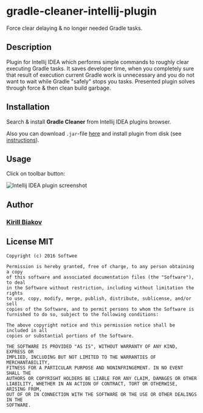 # gradle-cleaner-intellij-plugin

Force clear delaying & no longer needed Gradle tasks.

## Description
Plugin for Intellij IDEA which performs simple commands to roughly clear executing Gradle tasks. It saves developer time, when you completely sure that result of execution current Gradle work is unnecessary and you do not want to wait while Gradle "safely" stops you tasks. Presented plugin solves through force & then clean build garbage.

## Installation
Search & install <b>Gradle Cleaner</b> from Intellij IDEA plugins browser.

Also you can download ```.jar```-file [here](https://plugins.jetbrains.com/plugin/8614) and install plugin from disk (see [instructions](https://www.jetbrains.com/help/idea/2016.2/installing-plugin-from-disk.html)).

## Usage
Click on toolbar button:

![Intellij IDEA plugin screenshot](http://i65.tinypic.com/rjhxc8.png)

## Author
### [Kirill Biakov](https://github.com/kbiakov)

## License MIT
```
Copyright (c) 2016 Softwee

Permission is hereby granted, free of charge, to any person obtaining a copy
of this software and associated documentation files (the "Software"), to deal
in the Software without restriction, including without limitation the rights
to use, copy, modify, merge, publish, distribute, sublicense, and/or sell
copies of the Software, and to permit persons to whom the Software is
furnished to do so, subject to the following conditions:

The above copyright notice and this permission notice shall be included in all
copies or substantial portions of the Software.

THE SOFTWARE IS PROVIDED "AS IS", WITHOUT WARRANTY OF ANY KIND, EXPRESS OR
IMPLIED, INCLUDING BUT NOT LIMITED TO THE WARRANTIES OF MERCHANTABILITY,
FITNESS FOR A PARTICULAR PURPOSE AND NONINFRINGEMENT. IN NO EVENT SHALL THE
AUTHORS OR COPYRIGHT HOLDERS BE LIABLE FOR ANY CLAIM, DAMAGES OR OTHER
LIABILITY, WHETHER IN AN ACTION OF CONTRACT, TORT OR OTHERWISE, ARISING FROM,
OUT OF OR IN CONNECTION WITH THE SOFTWARE OR THE USE OR OTHER DEALINGS IN THE
SOFTWARE.
```
